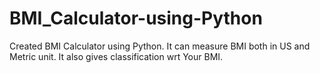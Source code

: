 # BMI_Calculator-using-Python
Created BMI Calculator using Python.
It can measure BMI both in US and Metric unit.
It also gives classification wrt Your BMI.

